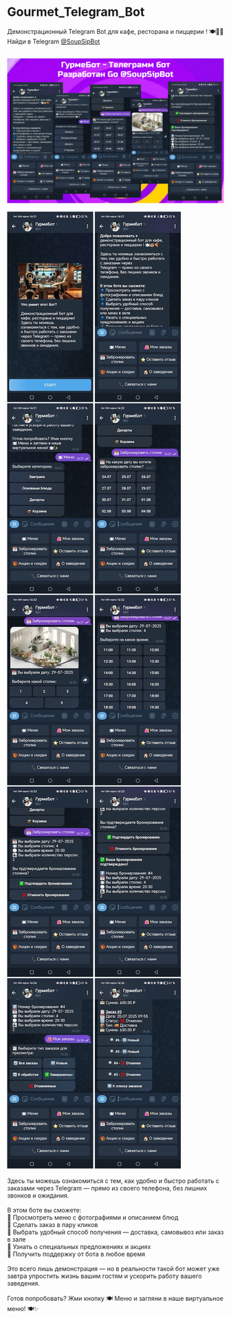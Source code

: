 # Gourmet_Telegram_Bot

Демонстрационный Telegram Bot для кафе, ресторана и пиццерии ! 🍽️🍝🍕<br>
Найди в Telegram [@SoupSipBot](https://t.me/SoupSipBot)<br><br>

![Изображение](/images/cafebot.png)<br><br>
![Изображение](/images/1.jpeg)
![Изображение](/images/2.jpeg)
![Изображение](/images/3.jpeg)
![Изображение](/images/4.jpeg)
![Изображение](/images/5.jpeg)
![Изображение](/images/6.jpeg)
![Изображение](/images/7.jpeg)
![Изображение](/images/8.jpeg)
![Изображение](/images/9.jpeg)
![Изображение](/images/10.jpeg)<br><br>
Здесь ты можешь ознакомиться с тем, как удобно и быстро работать с заказами через
Telegram — прямо из своего телефона, без лишних звонков и ожидания.<br><br>
В этом боте вы сможете:<br>
🔹 Просмотреть меню с фотографиями и описанием блюд<br>
🔹 Сделать заказ в пару кликов<br>
🔹 Выбрать удобный способ получения — доставка, самовывоз или заказ в зале<br>
🔹 Узнать о специальных предложениях и акциях<br>
🔹 Получить поддержку от бота в любое время<br><br>
Это всего лишь демонстрация — но в реальности такой бот может уже завтра упростить жизнь вашим гостям и ускорить работу вашего заведения.<br><br>
Готов попробовать? Жми кнопку 🍽 Меню и загляни в наше виртуальное меню! 🍽️✨
